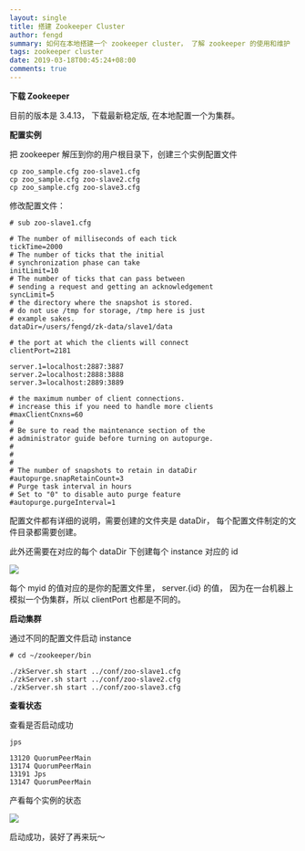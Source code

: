 ```yaml
---
layout: single
title: 搭建 Zookeeper Cluster
author: fengd
summary: 如何在本地搭建一个 zookeeper cluster， 了解 zookeeper 的使用和维护
tags: zookeeper cluster
date: 2019-03-18T00:45:24+08:00
comments: true
---
```


**下载 Zookeeper**

目前的版本是 3.4.13， 下载最新稳定版, 在本地配置一个为集群。

**配置实例**

把 zookeeper 解压到你的用户根目录下，创建三个实例配置文件

    cp zoo_sample.cfg zoo-slave1.cfg
    cp zoo_sample.cfg zoo-slave2.cfg
    cp zoo_sample.cfg zoo-slave3.cfg

修改配置文件：

    # sub zoo-slave1.cfg

    # The number of milliseconds of each tick
    tickTime=2000
    # The number of ticks that the initial 
    # synchronization phase can take
    initLimit=10
    # The number of ticks that can pass between 
    # sending a request and getting an acknowledgement
    syncLimit=5
    # the directory where the snapshot is stored.
    # do not use /tmp for storage, /tmp here is just 
    # example sakes.
    dataDir=/users/fengd/zk-data/slave1/data

    # the port at which the clients will connect
    clientPort=2181

    server.1=localhost:2887:3887
    server.2=localhost:2888:3888
    server.3=localhost:2889:3889

    # the maximum number of client connections.
    # increase this if you need to handle more clients
    #maxClientCnxns=60
    #
    # Be sure to read the maintenance section of the 
    # administrator guide before turning on autopurge.
    #
    # 
    #
    # The number of snapshots to retain in dataDir
    #autopurge.snapRetainCount=3
    # Purge task interval in hours
    # Set to "0" to disable auto purge feature
    #autopurge.purgeInterval=1

配置文件都有详细的说明，需要创建的文件夹是 dataDir， 每个配置文件制定的文件目录都需要创建。

此外还需要在对应的每个 dataDir 下创建每个 instance 对应的 id

![](https://cdn-images-1.medium.com/max/1600/1*e58a88PXmiUyj_Utvknjkw.png)

每个 myid 的值对应的是你的配置文件里， server.{id} 的值， 因为在一台机器上模拟一个伪集群，所以 clientPort 也都是不同的。

**启动集群**

通过不同的配置文件启动 instance

    # cd ~/zookeeper/bin

    ./zkServer.sh start ../conf/zoo-slave1.cfg
    ./zkServer.sh start ../conf/zoo-slave2.cfg
    ./zkServer.sh start ../conf/zoo-slave3.cfg

**查看状态**

查看是否启动成功

    jps

    13120 QuorumPeerMain
    13174 QuorumPeerMain
    13191 Jps
    13147 QuorumPeerMain

产看每个实例的状态

![](https://cdn-images-1.medium.com/max/1600/1*ZUX4jl78J8b-aNk9XrVNVQ.png)

启动成功，装好了再来玩～



